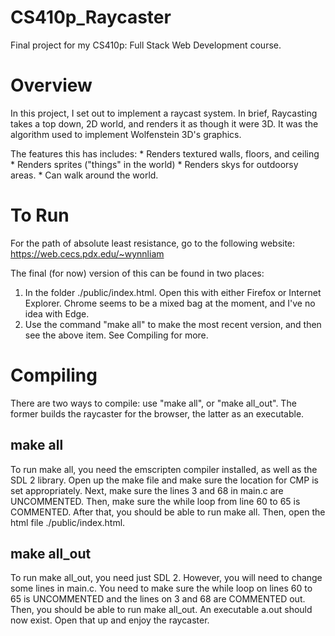 # CS410p_Raycaster
Final project for my CS410p: Full Stack Web Development course.

# Overview
In this project, I set out to implement a raycast system. In brief,
Raycasting takes a top down, 2D world, and renders it as though it were
3D. It was the algorithm used to implement Wolfenstein 3D's graphics.

The features this has includes:
	* Renders textured walls, floors, and ceiling
	* Renders sprites ("things" in the world)
	* Renders skys for outdoorsy areas.
	* Can walk around the world.

# To Run
For the path of absolute least resistance, go to the following website: https://web.cecs.pdx.edu/~wynnliam

The final (for now) version of this can be found in two places:
1. In the folder ./public/index.html. Open this with either Firefox or Internet Explorer.
   Chrome seems to be a mixed bag at the moment, and I've no idea with Edge.
2. Use the command "make all" to make the most recent version, and then see the above
   item. See Compiling for more.

# Compiling
There are two ways to compile: use "make all", or "make all\_out". The former builds the raycaster
for the browser, the latter as an executable.

## make all
To run make all, you need the emscripten compiler installed, as well as the SDL 2 library.
Open up the make file and make sure the location for CMP is set appropriately. Next, make sure
the lines 3 and 68 in main.c are UNCOMMENTED. Then, make sure the while loop from line 60 to
65 is COMMENTED. After that, you should be able to run make all. Then, open the html file
./public/index.html. 

## make all_out
To run make all\_out, you need just SDL 2. However, you will need to change some lines in main.c.
You need to make sure the while loop on lines 60 to 65 is UNCOMMENTED and the lines on 3 and 68 are
COMMENTED out. Then, you should be able to run make all\_out. An executable a.out should now exist.
Open that up and enjoy the raycaster.
